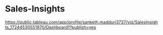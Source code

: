 # Sales-Insights

https://public.tableau.com/app/profile/sanketh.madduri3737/viz/SalesInsights_17244530551970/Dashboard1?publish=yes
